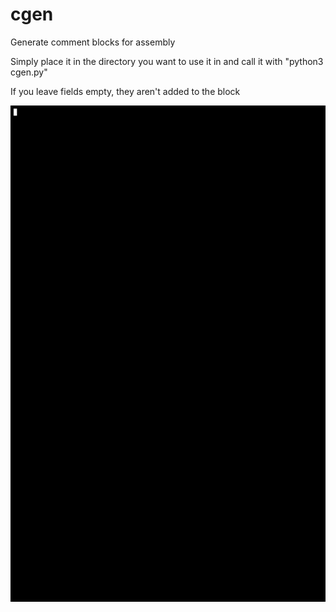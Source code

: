 # cgen
Generate comment blocks for assembly

Simply place it in the directory you want to use it in and call it with "python3 cgen.py"

If you leave fields empty, they aren't added to the block

<img src="https://github.com/jorritwegman/cgen/blob/master/download.gif?raw=true">
